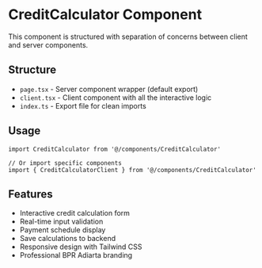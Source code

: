 # CreditCalculator Component

This component is structured with separation of concerns between client and server components.

## Structure

- `page.tsx` - Server component wrapper (default export)
- `client.tsx` - Client component with all the interactive logic
- `index.ts` - Export file for clean imports

## Usage

```tsx
import CreditCalculator from '@/components/CreditCalculator'

// Or import specific components
import { CreditCalculatorClient } from '@/components/CreditCalculator'
```

## Features

- Interactive credit calculation form
- Real-time input validation
- Payment schedule display
- Save calculations to backend
- Responsive design with Tailwind CSS
- Professional BPR Adiarta branding
